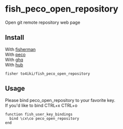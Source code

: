 # fish_peco_open_repository

Open git remote repository web page

## Install

With [fisherman]  
With [peco]  
With [ghq]  
With [hub]  

```
fisher to4iki/fish_peco_open_repository
```

## Usage

Please bind peco_open_repository to your favorite key.  
If you'd like to bind CTRL+x CTRL+o

```fish
function fish_user_key_bindings
  bind \cx\co peco_open_repository
end
```

[fisherman]: https://github.com/fisherman/fisherman
[ghq]: https://github.com/motemen/ghq
[peco]: https://github.com/peco/peco
[hub]: https://github.com/github/hub
